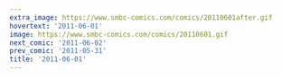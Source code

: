 ```yaml
---
extra_image: https://www.smbc-comics.com/comics/20110601after.gif
hovertext: '2011-06-01'
image: https://www.smbc-comics.com/comics/20110601.gif
next_comic: '2011-06-02'
prev_comic: '2011-05-31'
title: '2011-06-01'
---
```


